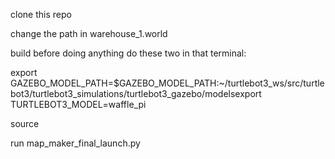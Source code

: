 clone this repo


change the path in warehouse_1.world

build
before doing anything do these two in that terminal:


export GAZEBO_MODEL_PATH=$GAZEBO_MODEL_PATH:~/turtlebot3_ws/src/turtlebot3/turtlebot3_simulations/turtlebot3_gazebo/modelsexport TURTLEBOT3_MODEL=waffle_pi


source 


run map_maker_final_launch.py

